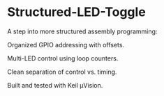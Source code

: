 # Structured-LED-Toggle
A step into more structured assembly programming:

Organized GPIO addressing with offsets.

Multi-LED control using loop counters.

Clean separation of control vs. timing.

Built and tested with Keil µVision.
